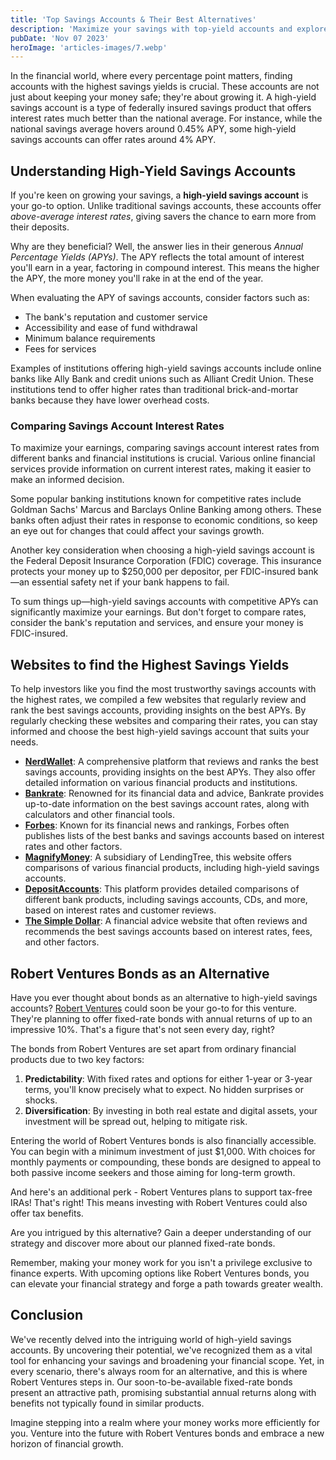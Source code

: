 ```yaml
---
title: 'Top Savings Accounts & Their Best Alternatives'
description: 'Maximize your savings with top-yield accounts and explore Robert Ventures Bonds for potentially higher, fixed-rate returns.'
pubDate: 'Nov 07 2023'
heroImage: 'articles-images/7.webp'
---
```


<div class="blog-content">
    <p>In the financial world, where every percentage point matters, finding accounts with the highest savings yields is
        crucial. These accounts are not just about keeping your money safe; they&#x27;re about growing it. A high-yield
        savings account is a type of federally insured savings product that offers interest rates much better than the
        national average. For instance, while the national savings average hovers around 0.45% APY, some high-yield
        savings accounts can offer rates around 4% APY.</p>
    <h2><strong>Understanding High-Yield Savings Accounts</strong></h2>
    <p>If you&#x27;re keen on growing your savings, a <strong>high-yield savings account</strong> is your go-to option.
        Unlike traditional savings accounts, these accounts offer <em>above-average interest rates</em>, giving savers
        the chance to earn more from their deposits.</p>
    <p>Why are they beneficial? Well, the answer lies in their generous <em>Annual Percentage Yields (APYs)</em>. The
        APY reflects the total amount of interest you&#x27;ll earn in a year, factoring in compound interest. This means
        the higher the APY, the more money you&#x27;ll rake in at the end of the year.</p>
    <p>When evaluating the APY of savings accounts, consider factors such as:</p>
    <ul >
        <li>The bank&#x27;s reputation and customer service</li>
        <li>Accessibility and ease of fund withdrawal</li>
        <li>Minimum balance requirements</li>
        <li>Fees for services</li>
    </ul>
    <p>Examples of institutions offering high-yield savings accounts include online banks like Ally Bank and credit
        unions such as Alliant Credit Union. These institutions tend to offer higher rates than traditional
        brick-and-mortar banks because they have lower overhead costs.</p>
    <h3><strong>Comparing Savings Account Interest Rates</strong></h3>
    <p>To maximize your earnings, comparing savings account interest rates from different banks and financial
        institutions is crucial. Various online financial services provide information on current interest rates, making
        it easier to make an informed decision.</p>
    <p>Some popular banking institutions known for competitive rates include Goldman Sachs&#x27; Marcus and Barclays
        Online Banking among others. These banks often adjust their rates in response to economic conditions, so keep an
        eye out for changes that could affect your savings growth.</p>
    <p>Another key consideration when choosing a high-yield savings account is the Federal Deposit Insurance Corporation
        (FDIC) coverage. This insurance protects your money up to $250,000 per depositor, per FDIC-insured bank—an
        essential safety net if your bank happens to fail.</p>
    <p>To sum things up—high-yield savings accounts with competitive APYs can significantly maximize your earnings. But
        don&#x27;t forget to compare rates, consider the bank&#x27;s reputation and services, and ensure your money is
        FDIC-insured.</p>
    <h2><strong>Websites to find the Highest Savings Yields</strong></h2>
    <p>To help investors like you find the most trustworthy savings accounts with the highest rates, we compiled a few
        websites that regularly review and rank the best savings accounts, providing insights on the best APYs. By
        regularly checking these websites and comparing their rates, you can stay informed and choose the best
        high-yield savings account that suits your needs.</p>
    <ul >
        <li><a href="https://www.nerdwallet.com/"><strong>NerdWallet</strong></a>: A comprehensive platform that reviews
            and ranks the best savings accounts, providing insights on the best APYs. They also offer detailed
            information on various financial products and institutions.</li>
        <li><a href="https://www.bankrate.com/"><strong>Bankrate</strong></a>: Renowned for its financial data and
            advice, Bankrate provides up-to-date information on the best savings account rates, along with calculators
            and other financial tools.</li>
        <li><a href="https://www.forbes.com/"><strong>Forbes</strong></a>: Known for its financial news and rankings,
            Forbes often publishes lists of the best banks and savings accounts based on interest rates and other
            factors.</li>
        <li><a href="https://www.magnifymoney.com/"><strong>MagnifyMoney</strong></a>: A subsidiary of LendingTree, this
            website offers comparisons of various financial products, including high-yield savings accounts.</li>
        <li><a href="https://www.depositaccounts.com/"><strong>DepositAccounts</strong></a>: This platform provides
            detailed comparisons of different bank products, including savings accounts, CDs, and more, based on
            interest rates and customer reviews.</li>
        <li><a href="https://www.thesimpledollar.com/"><strong>The Simple Dollar</strong></a>: A financial advice
            website that often reviews and recommends the best savings accounts based on interest rates, fees, and other
            factors.</li>
    </ul>
    <h2><strong>Robert Ventures Bonds as an Alternative</strong></h2>
    <p>Have you ever thought about bonds as an alternative to high-yield savings accounts? <a
            href="https://robertventures.com/" target="_blank">Robert Ventures</a> could soon be your go-to for this
        venture. They&#x27;re planning to offer fixed-rate bonds with annual returns of up to an impressive 10%.
        That&#x27;s a figure that&#x27;s not seen every day, right?</p>
    <p>The bonds from Robert Ventures are set apart from ordinary financial products due to two key factors:</p>
    <ol >
        <li><strong>Predictability</strong>: With fixed rates and options for either 1-year or 3-year terms, you&#x27;ll
            know precisely what to expect. No hidden surprises or shocks.</li>
        <li><strong>Diversification</strong>: By investing in both real estate and digital assets, your investment will
            be spread out, helping to mitigate risk.</li>
    </ol>
    <p>Entering the world of Robert Ventures bonds is also financially accessible. You can begin with a minimum
        investment of just $1,000. With choices for monthly payments or compounding, these bonds are designed to appeal
        to both passive income seekers and those aiming for long-term growth.</p>
    <p>And here&#x27;s an additional perk - Robert Ventures plans to support tax-free IRAs! That&#x27;s right! This
        means investing with Robert Ventures could also offer tax benefits.</p>
    <p>Are you intrigued by this alternative? Gain a deeper understanding of our strategy and discover more about our
        planned fixed-rate bonds.</p>
    <p>Remember, making your money work for you isn&#x27;t a privilege exclusive to finance experts. With upcoming
        options like Robert Ventures bonds, you can elevate your financial strategy and forge a path towards greater
        wealth.</p>
    <h2><strong>Conclusion</strong></h2>
    <p>We&#x27;ve recently delved into the intriguing world of high-yield savings accounts. By uncovering their
        potential, we&#x27;ve recognized them as a vital tool for enhancing your savings and broadening your financial
        scope. Yet, in every scenario, there&#x27;s always room for an alternative, and this is where Robert Ventures
        steps in. Our soon-to-be-available fixed-rate bonds present an attractive path, promising substantial annual
        returns along with benefits not typically found in similar products.</p>
    <p>Imagine stepping into a realm where your money works more efficiently for you. Venture into the future with
        Robert Ventures bonds and embrace a new horizon of financial growth.</p>

</div>